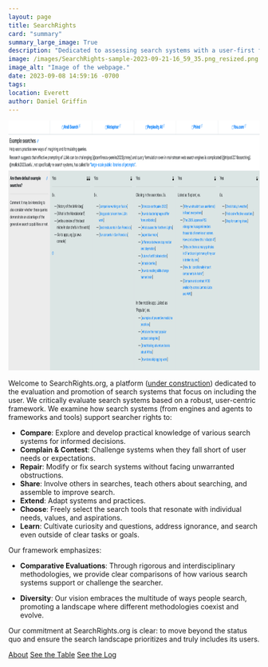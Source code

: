 ```yaml
---
layout: page
title: SearchRights
card: "summary"
summary_large_image: True
description: "Dedicated to assessing search systems with a user-first framework, championing searcher rights and refusing the status quo."
image: /images/SearchRights-sample-2023-09-21-16_59_35.png_resized.png
image_alt: "Image of the webpage."
date: 2023-09-08 14:59:16 -0700
tags:
location: Everett
author: Daniel Griffin
---
```

<div class="container col-xxl-8 px-4 py-0">
<div class="row flex-lg-row-reverse align-items-center g-5 py-3">
<div class="col-10 col-sm-8 col-lg-6">
<img src="/images/table-sample-2023-10-05-13_38_36.png" class="d-block border mx-lg-auto img-fluid" alt="A screenshot of the table." width="900" height="500" loading="lazy">
</div>
<!-- <div class="col-10 col-sm-8 col-lg-6">
<img src="/images/placeholder.png" class="d-block border mx-lg-auto img-fluid" alt="Placeholder image 2" width="900" height="500" loading="lazy">
</div>
<div class="col-10 col-sm-8 col-lg-6">
<img src="/images/placeholder.png" class="d-block border mx-lg-auto img-fluid" alt="Placeholder image 3" width="900" height="500" loading="lazy">
</div> -->
<div class="col-lg-6">
<p class="lead">
<span class="h5">Welcome to SearchRights.org</span>, a platform (<a href="/about#under-construction">under construction</a>) dedicated to the evaluation and promotion of search systems that focus on including the user. We critically evaluate search systems based on a robust, user-centric framework. We examine how search systems (from engines and agents to frameworks and tools) support searcher rights to:</p>
<ul>
<li><strong>Compare</strong>: Explore and develop practical knowledge of various search systems for informed decisions.</li>
<li><strong>Complain &amp; Contest</strong>: Challenge systems when they fall short of user needs or expectations.</li>
<li><strong>Repair</strong>: Modify or fix search systems without facing unwarranted obstructions.</li>
<li><strong>Share</strong>: Involve others in searches, teach others about searching, and assemble to improve search.</li>
<li><strong>Extend</strong>: Adapt systems and practices.</li>
<li><strong>Choose</strong>: Freely select the search tools that resonate with individual needs, values, and aspirations.</li>
<li><strong>Learn</strong>: Cultivate curiosity and questions, address ignorance, and search even outside of clear tasks or goals.</li>
</ul>
<p>Our framework emphasizes:</p>
<ul>
<li>
<p><strong>Comparative Evaluations</strong>: Through rigorous and interdisciplinary methodologies, we provide clear comparisons of how various search systems support or challenge the searcher.</p>
</li>
<li>
<p><strong>Diversity</strong>: Our vision embraces the multitude of ways people search, promoting a landscape where different methodologies coexist and evolve.</p>
</li>
</ul>
<p>Our commitment at SearchRights.org is clear: to move beyond the status quo and ensure the search landscape prioritizes and truly includes its users.

<div class="d-flex justify-content-start align-items-center">
  <a href="/about" class="btn btn-lg border m-1 px-2 me-md-1">About</a>
  <a href="/table" class="btn btn-lg border m-1 px-2 me-md-1">See the Table</a>
  <a href="/log" class="btn btn-lg border m-1 px-2 me-md-1">See the Log</a>
</div>